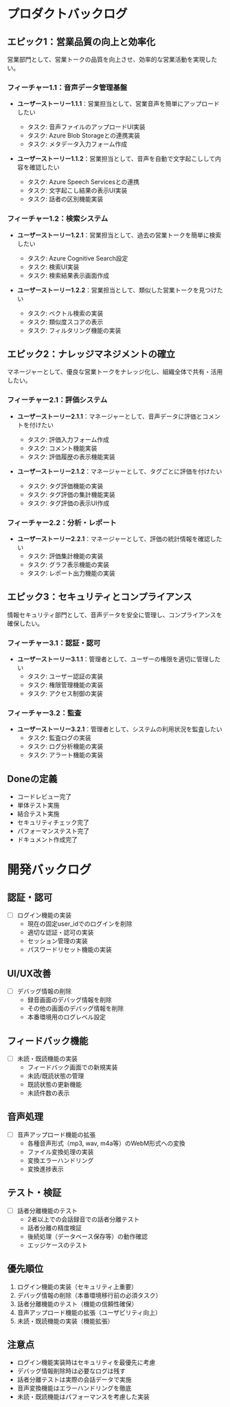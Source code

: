 # プロダクトバックログ

## エピック1：営業品質の向上と効率化
営業部門として、営業トークの品質を向上させ、効率的な営業活動を実現したい。

### フィーチャー1.1：音声データ管理基盤
- **ユーザーストーリー1.1.1**：営業担当として、営業音声を簡単にアップロードしたい
  - タスク: 音声ファイルのアップロードUI実装
  - タスク: Azure Blob Storageとの連携実装
  - タスク: メタデータ入力フォーム作成

- **ユーザーストーリー1.1.2**：営業担当として、音声を自動で文字起こしして内容を確認したい
  - タスク: Azure Speech Servicesとの連携
  - タスク: 文字起こし結果の表示UI実装
  - タスク: 話者の区別機能実装

### フィーチャー1.2：検索システム
- **ユーザーストーリー1.2.1**：営業担当として、過去の営業トークを簡単に検索したい
  - タスク: Azure Cognitive Search設定
  - タスク: 検索UI実装
  - タスク: 検索結果表示画面作成

- **ユーザーストーリー1.2.2**：営業担当として、類似した営業トークを見つけたい
  - タスク: ベクトル検索の実装
  - タスク: 類似度スコアの表示
  - タスク: フィルタリング機能の実装

## エピック2：ナレッジマネジメントの確立
マネージャーとして、優良な営業トークをナレッジ化し、組織全体で共有・活用したい。

### フィーチャー2.1：評価システム
- **ユーザーストーリー2.1.1**：マネージャーとして、音声データに評価とコメントを付けたい
  - タスク: 評価入力フォーム作成
  - タスク: コメント機能実装
  - タスク: 評価履歴の表示機能実装

- **ユーザーストーリー2.1.2**：マネージャーとして、タグごとに評価を付けたい
  - タスク: タグ評価機能の実装
  - タスク: タグ評価の集計機能実装
  - タスク: タグ評価の表示UI作成

### フィーチャー2.2：分析・レポート
- **ユーザーストーリー2.2.1**：マネージャーとして、評価の統計情報を確認したい
  - タスク: 評価集計機能の実装
  - タスク: グラフ表示機能の実装
  - タスク: レポート出力機能の実装

## エピック3：セキュリティとコンプライアンス
情報セキュリティ部門として、音声データを安全に管理し、コンプライアンスを確保したい。

### フィーチャー3.1：認証・認可
- **ユーザーストーリー3.1.1**：管理者として、ユーザーの権限を適切に管理したい
  - タスク: ユーザー認証の実装
  - タスク: 権限管理機能の実装
  - タスク: アクセス制御の実装

### フィーチャー3.2：監査
- **ユーザーストーリー3.2.1**：管理者として、システムの利用状況を監査したい
  - タスク: 監査ログの実装
  - タスク: ログ分析機能の実装
  - タスク: アラート機能の実装

## Doneの定義
- コードレビュー完了
- 単体テスト実施
- 結合テスト実施
- セキュリティチェック完了
- パフォーマンステスト完了
- ドキュメント作成完了

# 開発バックログ

## 認証・認可
- [ ] ログイン機能の実装
  - 現在の固定user_idでのログインを削除
  - 適切な認証・認可の実装
  - セッション管理の実装
  - パスワードリセット機能の実装

## UI/UX改善
- [ ] デバッグ情報の削除
  - 録音画面のデバッグ情報を削除
  - その他の画面のデバッグ情報を削除
  - 本番環境用のログレベル設定

## フィードバック機能
- [ ] 未読・既読機能の実装
  - フィードバック画面での新規実装
  - 未読/既読状態の管理
  - 既読状態の更新機能
  - 未読件数の表示

## 音声処理
- [ ] 音声アップロード機能の拡張
  - 各種音声形式（mp3, wav, m4a等）のWebM形式への変換
  - ファイル変換処理の実装
  - 変換エラーハンドリング
  - 変換進捗表示

## テスト・検証
- [ ] 話者分離機能のテスト
  - 2者以上での会話録音での話者分離テスト
  - 話者分離の精度検証
  - 後続処理（データベース保存等）の動作確認
  - エッジケースのテスト

## 優先順位
1. ログイン機能の実装（セキュリティ上重要）
2. デバッグ情報の削除（本番環境移行前の必須タスク）
3. 話者分離機能のテスト（機能の信頼性確保）
4. 音声アップロード機能の拡張（ユーザビリティ向上）
5. 未読・既読機能の実装（機能拡張）

## 注意点
- ログイン機能実装時はセキュリティを最優先に考慮
- デバッグ情報削除時は必要なログは残す
- 話者分離テストは実際の会話データで実施
- 音声変換機能はエラーハンドリングを徹底
- 未読・既読機能はパフォーマンスを考慮した実装
